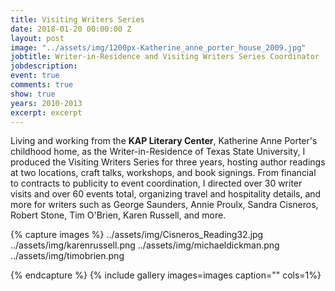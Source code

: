 ```yaml
---
title: Visiting Writers Series
date: 2018-01-20 00:00:00 Z
layout: post
image: "../assets/img/1200px-Katherine_anne_porter_house_2009.jpg"
jobtitle: Writer-in-Residence and Visiting Writers Series Coordinator
jobdescription: 
event: true
comments: true
show: true
years: 2010-2013
excerpt: excerpt
---
```


Living and working from the **KAP Literary Center**, Katherine Anne Porter's childhood home, as the Writer-in-Residence of Texas State University, I produced the Visiting Writers Series for three years, hosting author readings at two locations, craft talks, workshops, and book signings. From financial to contracts to publicity to event coordination, I directed over 30 writer visits and over 60 events total, organizing travel  and hospitality details, and more for writers such as George Saunders, Annie Proulx, Sandra Cisneros, Robert Stone, Tim O'Brien, Karen Russell, and more. 
 
{% capture images %}
	../assets/img/Cisneros_Reading32.jpg
  ../assets/img/karenrussell.png
  ../assets/img/michaeldickman.png
  ../assets/img/timobrien.png
  
{% endcapture %}
{% include gallery images=images caption="" cols=1%}
